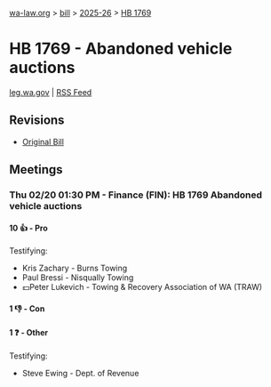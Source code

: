[wa-law.org](/) > [bill](/bill/) > [2025-26](/bill/2025-26/) > [HB 1769](/bill/2025-26/hb/1769/)

# HB 1769 - Abandoned vehicle auctions
[leg.wa.gov](https://app.leg.wa.gov/billsummary?BillNumber=1769&Year=2025&Initiative=false) | [RSS Feed](./rss.xml)

## Revisions
* [Original Bill](1/)

## Meetings
### Thu 02/20 01:30 PM - Finance (FIN): HB 1769 Abandoned vehicle auctions
#### 10 👍 - Pro
Testifying:
* Kris Zachary - Burns Towing
* Paul Bressi - Nisqually Towing
* 💵Peter Lukevich - Towing & Recovery Association of WA (TRAW)

#### 1 👎 - Con

#### 1 ❓ - Other
Testifying:
* Steve Ewing - Dept. of Revenue
